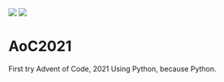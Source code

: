 ![](https://img.shields.io/badge/day%20📅-2-blue) ![](https://img.shields.io/badge/stars%20⭐-4-yellow)
# AoC2021
First try Advent of Code, 2021
Using Python, because Python.
